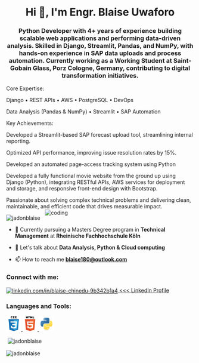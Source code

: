<h1 align="center">Hi 👋, I'm Engr. Blaise Uwaforo</h1>
<h3 align="center">Python Developer with 4+ years of experience building scalable web applications and performing data-driven analysis. Skilled in Django, Streamlit, Pandas, and NumPy, with hands-on experience in SAP data uploads and process automation. Currently working as a Working Student at Saint-Gobain Glass, Porz Cologne, Germany, contributing to digital transformation initiatives.</h3>

Core Expertise:

Django • REST APIs • AWS • PostgreSQL • DevOps

Data Analysis (Pandas & NumPy) • Streamlit • SAP Automation

Key Achievements:

Developed a Streamlit-based SAP forecast upload tool, streamlining internal reporting.

Optimized API performance, improving issue resolution rates by 15%.

Developed an automated page-access tracking system using Python

Developed a fully functional movie website from the ground up using Django (Python), integrating RESTful APIs, AWS services for deployment and storage, and responsive front-end design with Bootstrap.

Passionate about solving complex technical problems and delivering clean, maintainable, and efficient code that drives measurable impact.
<img align="right" alt="coding" width="400" src="https://encrypted-tbn0.gstatic.com/images?q=tbn:ANd9GcTJsKZVppBhshJBN6_RHp9luylwz4eQO4I8Tg&usqp=CAU">

<p align="left"> <img src="https://komarev.com/ghpvc/?username=jadonblaise&label=Profile%20views&color=0e75b6&style=flat" alt="jadonblaise" /> </p>

- 🔭 Currently pursuing a Masters Degree program in **Technical Management** at **Rheinische Fachhochschule Köln**

- 💬 Let's talk about **Data Analysis, Python & Cloud computing**

- 📫 How to reach me **blaise180@outlook.com**

<h3 align="left">Connect with me:</h3>
<p align="left">
<a href="https://linkedin.com/in/blaise-chinedu-9b342b1a4" target="blank"><img align="center" src="https://raw.githubusercontent.com/rahuldkjain/github-profile-readme-generator/master/src/images/icons/Social/linked-in-alt.svg" alt="linkedin.com/in/blaise-chinedu-9b342b1a4" height="30" width="40" /> <<< LinkedIn Profile</a>
</p>

<h3 align="left">Languages and Tools:</h3>
<p align="left"> <a href="https://www.w3schools.com/css/" target="_blank" rel="noreferrer"> <img src="https://raw.githubusercontent.com/devicons/devicon/master/icons/css3/css3-original-wordmark.svg" alt="css3" width="40" height="40"/> </a> <a href="https://www.w3.org/html/" target="_blank" rel="noreferrer"> <img src="https://raw.githubusercontent.com/devicons/devicon/master/icons/html5/html5-original-wordmark.svg" alt="html5" width="40" height="40"/> </a> <a href="https://www.python.org" target="_blank" rel="noreferrer"> <img src="https://raw.githubusercontent.com/devicons/devicon/master/icons/python/python-original.svg" alt="python" width="40" height="40"/> </a> </p>


<p>&nbsp;<img align="center" src="https://github-readme-stats.vercel.app/api?username=jadonblaise&show_icons=true&locale=en" alt="jadonblaise" /></p>

<p><img align="center" src="https://github-readme-streak-stats.herokuapp.com/?user=jadonblaise&" alt="jadonblaise" /></p>
